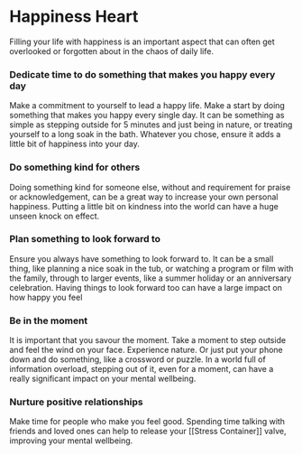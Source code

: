 # Happiness Heart

Filling your life with happiness is an important aspect that can often get overlooked or forgotten about in the chaos of daily life.

### Dedicate time to do something that makes you happy every day
Make a commitment to yourself to lead a happy life.  Make a start by doing something that makes you happy every single day.  It can be something as simple as stepping outside for 5 minutes and just being in nature, or treating yourself to a long soak in the bath.  Whatever you chose, ensure it adds a little bit of happiness into your day.
### Do something kind for others
Doing something kind for someone else, without and requirement for praise or acknowledgement, can be a great way to increase your own personal happiness.  Putting a little bit on kindness into the world can have a huge unseen knock on effect.
### Plan something to look forward to
Ensure you always have something to look forward to.  It can be a small thing, like planning a nice soak in the tub, or watching a program or film with the family, through to larger events, like a summer holiday or an anniversary celebration.  Having things to look forward too can have a large impact on how happy you feel
### Be in the moment
It is important that you savour the moment.  Take a moment to step outside and feel the wind on your face.  Experience nature.  Or just put your phone down and do something, like a crossword or puzzle.  In a world full of information overload, stepping out of it, even for a moment, can have a really significant impact on your mental wellbeing.  
### Nurture positive relationships
Make time for people who make you feel good.  Spending time talking with friends and loved ones can help to release your [[Stress Container]] valve, improving your mental wellbeing.